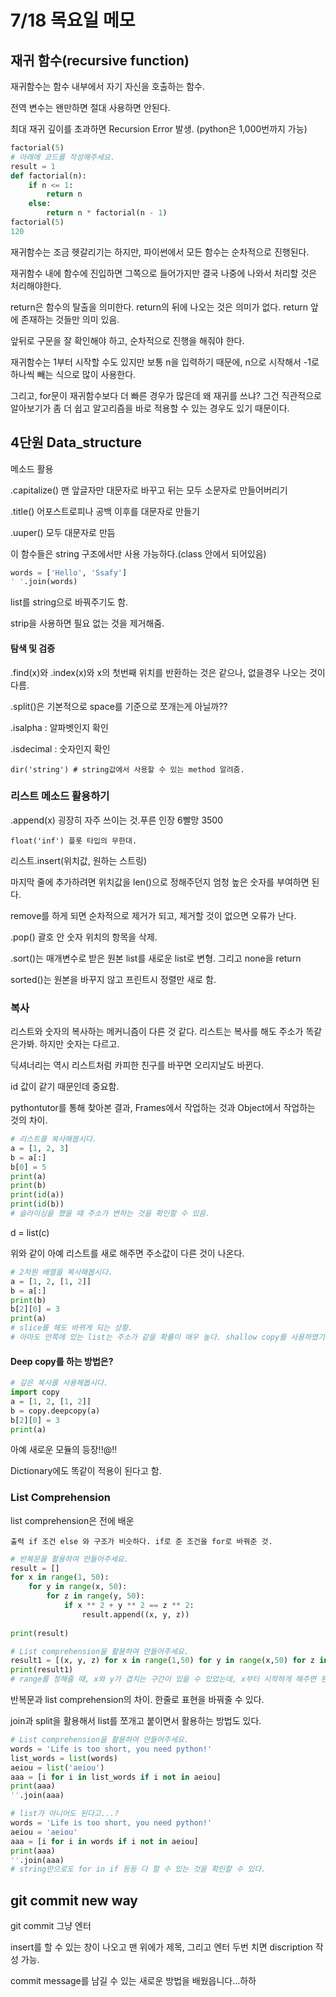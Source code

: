# 7/18 목요일 메모

## 재귀 함수(recursive function)

재귀함수는 함수 내부에서 자기 자신을 호출하는 함수.

전역 변수는 왠만하면 절대 사용하면 안된다.

최대 재귀 깊이를 초과하면 Recursion Error 발생. (python은 1,000번까지 가능)

```python
factorial(5)
# 아래에 코드를 작성해주세요.
result = 1
def factorial(n):
    if n <= 1:
        return n
    else:
        return n * factorial(n - 1)
factorial(5)
120
```

재귀함수는 조금 헷갈리기는 하지만, 파이썬에서 모든 함수는 순차적으로 진행된다.

재귀함수 내에 함수에 진입하면 그쪽으로 들어가지만 결국 나중에 나와서 처리할 것은 처리해야한다.

return은 함수의 탈출을 의미한다. return의 뒤에 나오는 것은 의미가 없다. return 앞에 존재하는 것들만 의미 있음.

앞뒤로 구문을 잘 확인해야 하고, 순차적으로 진행을 해줘야 한다.

재귀함수는 1부터 시작할 수도 있지만 보통 n을 입력하기 때문에, n으로 시작해서 -1로 하나씩 빼는 식으로 많이 사용한다.

그리고, for문이 재귀함수보다 더 빠른 경우가 많은데 왜 재귀를 쓰냐? 그건 직관적으로 알아보기가 좀 더 쉽고 알고리즘을 바로 적용할 수 있는 경우도 있기 때문이다.

## 4단원 Data_structure

메소드 활용

.capitalize() 맨 앞글자만 대문자로 바꾸고 뒤는 모두 소문자로 만들어버리기

.title() 어포스트로피나 공백 이후를 대문자로 만들기

.uuper() 모두 대문자로 만듬

이 함수들은 string 구조에서만 사용 가능하다.(class 안에서 되어있음)

```python
words = ['Hello', 'Ssafy']
' '.join(words)
```

list를 string으로 바꿔주기도 함.

strip을 사용하면 필요 없는 것을 제거해줌.

#### 탐색 및 검증

.find(x)와 .index(x)와 x의 첫번째 위치를 반환하는 것은 같으나, 없을경우 나오는 것이 다름.

.split()은 기본적으로 space를 기준으로 쪼개는게 아닐까??

.isalpha : 알파벳인지 확인

.isdecimal : 숫자인지 확인

```
dir('string') # string값에서 사용할 수 있는 method 알려줌.
```

### 리스트 메소드 활용하기

.append(x) 굉장히 자주 쓰이는 것.푸른 인장 6빨망 3500

```
float('inf') 플롯 타입의 무한대.
```

리스트.insert(위치값, 원하는 스트링)

마지막 줄에 추가하려면 위치값을 len()으로 정해주던지 엄청 높은 숫자를 부여하면 된다.

remove를 하게 되면 순차적으로 제거가 되고, 제거할 것이 없으면 오류가 난다.

.pop() 괄호 안 숫자 위치의 항목을 삭제.

.sort()는 매개변수로 받은 원본 list를 새로운 list로 변형. 그리고 none을 return

sorted()는 원본을 바꾸지 않고 프린트시 정렬만 새로 함.

### 복사

리스트와 숫자의 복사하는 메커니즘이 다른 것 같다. 리스트는 복사를 해도 주소가 똑같은가봐. 하지만 숫자는 다르고.

딕셔너리는 역시 리스트처럼 카피한 친구를 바꾸면 오리지날도 바뀐다.

id 값이 같기 때문인데 중요함.

pythontutor를 통해 찾아본 결과, Frames에서 작업하는 것과 Object에서 작업하는 것의 차이.

```python
# 리스트를 복사해봅시다.
a = [1, 2, 3]
b = a[:]
b[0] = 5
print(a)
print(b)
print(id(a))
print(id(b))
# 슬라이싱을 했을 때 주소가 변하는 것을 확인할 수 있음.
```

d = list(c)

위와 같이 아예 리스트를 새로 해주면 주소값이 다른 것이 나온다.

```python
# 2차원 배열을 복사해봅시다.
a = [1, 2, [1, 2]]
b = a[:]
print(b)
b[2][0] = 3
print(a)
# slice를 해도 바뀌게 되는 상황.
# 아마도 안쪽에 있는 list는 주소가 같을 확률이 매우 높다. shallow copy를 사용하였기 떄문에 이런 결과가 나타남.
```

#### Deep copy를 하는 방법은?

```python
# 깊은 복사를 사용해봅시다.
import copy
a = [1, 2, [1, 2]]
b = copy.deepcopy(a)
b[2][0] = 3
print(a)
```

아예 새로운 모듈의 등장!!@!!

Dictionary에도 똑같이 적용이 된다고 함.

### List Comprehension

list comprehension은 전에 배운

```
출력 if 조건 else 와 구조가 비슷하다. if로 준 조건을 for로 바꿔준 것.
```

```python
# 반복문을 활용하여 만들어주세요.
result = []
for x in range(1, 50):
    for y in range(x, 50):
        for z in range(y, 50):
            if x ** 2 + y ** 2 == z ** 2:
                result.append((x, y, z))
                
print(result)

# List comprehension을 활용하여 만들어주세요.
result1 = [(x, y, z) for x in range(1,50) for y in range(x,50) for z in range(1, 50) if x ** 2 + y ** 2 == z ** 2]
print(result1)
# range를 정해줄 때, x와 y가 겹치는 구간이 있을 수 있었는데, x부터 시작하게 해주면 된다.
```

반복문과 list comprehension의 차이. 한줄로 표현을 바꿔줄 수 있다.

join과 split을 활용해서 list를 쪼개고 붙이면서 활용하는 방법도 있다.

```python
# List comprehension을 활용하여 만들어주세요.
words = 'Life is too short, you need python!'
list_words = list(words)
aeiou = list('aeiou')
aaa = [i for i in list_words if i not in aeiou]
print(aaa)
''.join(aaa)
```

```python
# list가 아니어도 된다고...?
words = 'Life is too short, you need python!'
aeiou = 'aeiou'
aaa = [i for i in words if i not in aeiou]
print(aaa)
''.join(aaa)
# string만으로도 for in if 등등 다 할 수 있는 것을 확인할 수 있다.
```

## git commit new way

git commit 그냥 엔터

insert를 할 수 있는 창이 나오고 맨 위에가 제목, 그리고 엔터 두번 치면 discription 작성 가능.

commit message를 남길 수 있는 새로운 방법을 배웠읍니다...하하











